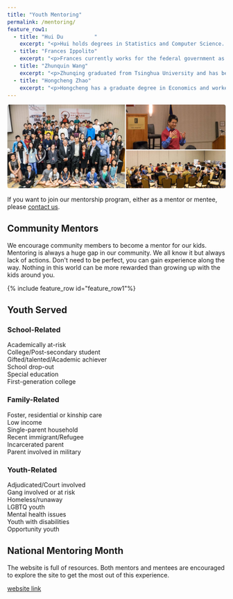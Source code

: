 ```yaml
---
title: "Youth Mentoring"
permalink: /mentoring/
feature_row1:
  - title: "Hui Du          "
    excerpt: "<p>Hui holds degrees in Statistics and Computer Science. She is passionate about education and giving back to her community, including working as volunteer Chinese language teacher for 10 years and hosting a large social media group to support the local Chinese community.</p>"
  - title: "Frances Ippolito"
    excerpt: "<p>Frances currently works for the federal government as a Patent Judge.  Before that, she was a patent attorney, working with many start-ups. Before law school, she was a high school chemistry teacher.  She still enjoys meeting many of the local high school students when she interviews them for her college.</p>"
  - title: "Zhunquin Wang"
    excerpt: "<p>Zhunqing graduated from Tsinghua University and has been a software developer for Oracle since 1997. He has been coaching world-class robotics teams for over a dozen years. He was also active in a local Boy Scout troop. His passion is to foster the holistic growth of future technology leaders.</p>"
  - title: "Hongcheng Zhao"
    excerpt: "<p>Hongcheng has a graduate degree in Economics and worked in healthcare industry for more than 20 years. He had three years of teaching and mentoring experience in college. He has devoted his time to Chinese community in the last 3 years, including helping develop youth programs.</p>"
---
```

<p><img src="/assets/images/activities/mentoring3.jpg"></p>

If you want to join our mentorship program, either as a mentor or mentee, please [contact us](http://pdxchinese.org/contact/).

## Community Mentors

We encourage community members to become a mentor for our kids. Mentoring is always a huge gap in our community. We all know it but always lack of actions. Don't need to be perfect, you can gain experience along the way. Nothing in this world can be more rewarded than growing up with the kids around you.

{% include feature_row id="feature_row1"%}

## Youth Served

### School-Related  
Academically at-risk  
College/Post-secondary student  
Gifted/talented/Academic achiever  
School drop-out  
Special education  
First-generation college  

### Family-Related
Foster, residential or kinship care  
Low income  
Single-parent household  
Recent immigrant/Refugee  
Incarcerated parent  
Parent involved in military  

### Youth-Related  
Adjudicated/Court involved  
Gang involved or at risk  
Homeless/runaway  
LGBTQ youth  
Mental health issues  
Youth with disabilities  
Opportunity youth  

## National Mentoring Month

The website is full of resources. Both mentors and mentees are encouraged to explore the site to get the most out of this experience.

[website link](http://www.mentoring.org/our-work/campaigns/national-mentoring-month/)
